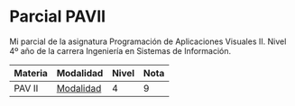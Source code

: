 # Parcial PAVII

Mi parcial de la asignatura Programación de Aplicaciones Visuales II. Nivel 4º año de la carrera Ingeniería en Sistemas de Información.

| Materia | Modalidad                                                    | Nivel | Nota |
| ------- | ------------------------------------------------------------ | ----- | ---- |
| PAV II  | [Modalidad](http://www.institucional.frc.utn.edu.ar/sistemas/noticias/ACA/Modalidades/2021/F69_pavii_2021.pdf) | 4     | 9    |

